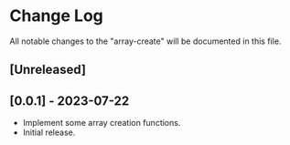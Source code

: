 # Change Log

All notable changes to the "array-create" will be documented in this file.

## [Unreleased]

## [0.0.1] - 2023-07-22

- Implement some array creation functions.
- Initial release.

<!--
See: https://common-changelog.org/

## [0.0.1] - 2023-01-01

### Changed

### Added

### Removed

### Fixed
-->
